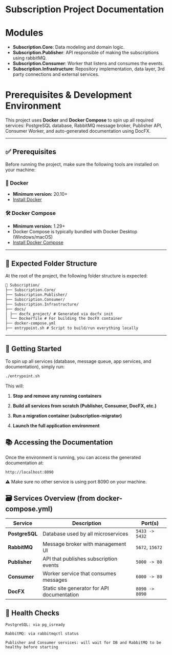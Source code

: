 # Subscription Project Documentation

# Modules

- **Subscription.Core**: Data modeling and domain logic.
- **Subscription.Publisher**: API responsible of making the subscriptions using rabbitMQ.
- **Subscription.Consumer**: Worker that listens and consumes the events.
- **Subscription.Infrastructure**: Repository implementation, data layer, 3rd party connections and external services.
  

# Prerequisites & Development Environment

This project uses **Docker** and **Docker Compose** to spin up all required services: PostgreSQL database, RabbitMQ message broker, Publisher API, Consumer Worker, and auto-generated documentation using DocFX.

---

## ✅ Prerequisites

Before running the project, make sure the following tools are installed on your machine:

### 🐋 Docker

- **Minimum version:** 20.10+
- [Install Docker](https://docs.docker.com/get-docker/)

### 🛠 Docker Compose

- **Minimum version:** 1.29+
- Docker Compose is typically bundled with Docker Desktop (Windows/macOS)
- [Install Docker Compose](https://docs.docker.com/compose/install/)

---

## 📁 Expected Folder Structure

At the root of the project, the following folder structure is expected:

```md
📁 Subscription/
├── Subscription.Core/
├── Subscription.Publisher/
├── Subscription.Consumer/
├── Subscription.Infrastructure/
├── docs/
│ ├── docfx_project/ # Generated via docfx init
│ └── Dockerfile # For building the DocFX container
├── docker-compose.yml
├── entrypoint.sh # Script to build/run everything locally
```

---

## 🚀 Getting Started

To spin up all services (database, message queue, app services, and documentation), simply run:

```bash
./entrypoint.sh
```

This will:

1. **Stop and remove any running containers**

2. **Build all services from scratch (Publisher, Consumer, DocFX, etc.)**

3. **Run a migration container (subscription-migrator)**

4. **Launch the full application environment**

## 📚 Accessing the Documentation
Once the environment is running, you can access the 
generated documentation at:

    http://localhost:8090

⚠️ Make sure no other service is using port 8090 on your machine.

## 🗃️ Services Overview (from docker-compose.yml)

| Service        | Description                                 | Port(s)         |
| -------------- | ------------------------------------------- | --------------- |
| **PostgreSQL** | Database used by all microservices          | `5433 -> 5432`  |
| **RabbitMQ**   | Message broker with management UI           | `5672`, `15672` |
| **Publisher**  | API that publishes subscription events      | `5000 -> 80`    |
| **Consumer**   | Worker service that consumes messages       | `6000 -> 80`    |
| **DocFX**      | Static site generator for API documentation | `8090 -> 8090`  |

## 🧪 Health Checks
    PostgreSQL: via pg_isready

    RabbitMQ: via rabbitmqctl status

    Publisher and Consumer services: will wait for DB and RabbitMQ to be healthy before starting
